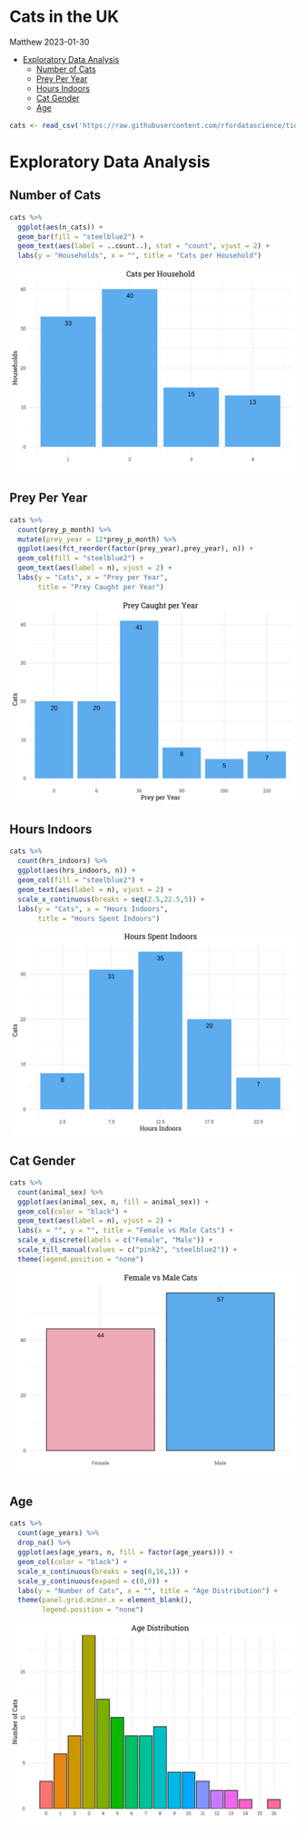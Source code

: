 Cats in the UK
================
Matthew
2023-01-30

- <a href="#exploratory-data-analysis"
  id="toc-exploratory-data-analysis">Exploratory Data Analysis</a>
  - <a href="#number-of-cats" id="toc-number-of-cats">Number of Cats</a>
  - <a href="#prey-per-year" id="toc-prey-per-year">Prey Per Year</a>
  - <a href="#hours-indoors" id="toc-hours-indoors">Hours Indoors</a>
  - <a href="#cat-gender" id="toc-cat-gender">Cat Gender</a>
  - <a href="#age" id="toc-age">Age</a>

``` r
cats <- read_csv('https://raw.githubusercontent.com/rfordatascience/tidytuesday/master/data/2023/2023-01-31/cats_uk_reference.csv')
```

# Exploratory Data Analysis

## Number of Cats

``` r
cats %>% 
  ggplot(aes(n_cats)) +
  geom_bar(fill = "steelblue2") +
  geom_text(aes(label = ..count..), stat = "count", vjust = 2) +
  labs(y = "Households", x = "", title = "Cats per Household")
```

![](UK-Cats_files/figure-gfm/unnamed-chunk-2-1.png)<!-- -->

## Prey Per Year

``` r
cats %>% 
  count(prey_p_month) %>% 
  mutate(prey_year = 12*prey_p_month) %>% 
  ggplot(aes(fct_reorder(factor(prey_year),prey_year), n)) +
  geom_col(fill = "steelblue2") + 
  geom_text(aes(label = n), vjust = 2) +
  labs(y = "Cats", x = "Prey per Year", 
       title = "Prey Caught per Year")
```

![](UK-Cats_files/figure-gfm/unnamed-chunk-3-1.png)<!-- -->

## Hours Indoors

``` r
cats %>% 
  count(hrs_indoors) %>% 
  ggplot(aes(hrs_indoors, n)) +
  geom_col(fill = "steelblue2") +
  geom_text(aes(label = n), vjust = 2) +
  scale_x_continuous(breaks = seq(2.5,22.5,5)) +
  labs(y = "Cats", x = "Hours Indoors", 
       title = "Hours Spent Indoors")
```

![](UK-Cats_files/figure-gfm/unnamed-chunk-4-1.png)<!-- -->

## Cat Gender

``` r
cats %>% 
  count(animal_sex) %>% 
  ggplot(aes(animal_sex, n, fill = animal_sex)) +
  geom_col(color = "black") +
  geom_text(aes(label = n), vjust = 2) +
  labs(x = "", y = "", title = "Female vs Male Cats") +
  scale_x_discrete(labels = c("Female", "Male")) +
  scale_fill_manual(values = c("pink2", "steelblue2")) +
  theme(legend.position = "none")
```

![](UK-Cats_files/figure-gfm/unnamed-chunk-5-1.png)<!-- -->

## Age

``` r
cats %>% 
  count(age_years) %>% 
  drop_na() %>% 
  ggplot(aes(age_years, n, fill = factor(age_years))) +
  geom_col(color = "black") + 
  scale_x_continuous(breaks = seq(0,16,1)) +
  scale_y_continuous(expand = c(0,0)) +
  labs(y = "Number of Cats", x = "", title = "Age Distribution") +
  theme(panel.grid.minor.x = element_blank(),
        legend.position = "none")
```

![](UK-Cats_files/figure-gfm/unnamed-chunk-6-1.png)<!-- -->
